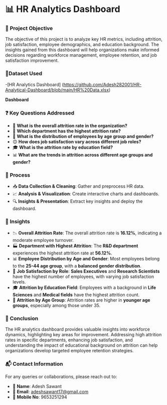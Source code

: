 
# 📊 **HR Analytics Dashboard**

### 🎯 **Project Objective**
The objective of this project is to analyze key HR metrics, including attrition, job satisfaction, employee demographics, and education background. The insights gained from this dashboard will help organizations make informed decisions regarding workforce management, employee retention, and job satisfaction improvement.


### 📂**Dataset Used**
-[HR Analytics Dashboard] (https://github.com/Adesh282001/HR-Analytical-Dashboard/blob/main/HR%20Data.xlsx)

**Dashboard**


### ❓ **Key Questions Addressed**
- 🔢 **What is the overall attrition rate in the organization?**
- 🏢 **Which department has the highest attrition rate?**
- 👥 **What is the distribution of employees by age group and gender?**
- 😊 **How does job satisfaction vary across different job roles?**
- 🎓 **What is the attrition rate by education field?**
- 📊 **What are the trends in attrition across different age groups and gender?**

### 🔄 **Process**
- 📥 **Data Collection & Cleaning**: Gather and preprocess HR data.  
- 📈 **Analysis & Visualization**: Create interactive charts and dashboards.  
- 🔍 **Insights & Presentation**: Extract key insights and deploy the dashboard.

### 🔎 **Insights**
- 📉 **Overall Attrition Rate**: The overall attrition rate is **16.12%**, indicating a moderate employee turnover.
- 🏭 **Department with Highest Attrition**: The **R&D department** experiences the highest attrition rate at **56.12%**.
- 📊 **Employee Distribution by Age and Gender**: Most employees belong to the **25-44 age group**, with a **balanced gender distribution**.
- 👔 **Job Satisfaction by Role**: **Sales Executives** and **Research Scientists** have the highest number of employees, with varying job satisfaction levels.
- 🎓 **Attrition by Education Field**: Employees with a background in **Life Sciences** and **Medical fields** have the highest attrition count.
- 👶 **Attrition by Age Group**: Attrition rates are higher in **younger age groups**, especially among those under 35.

### 🏁 **Conclusion**
The HR analytics dashboard provides valuable insights into workforce dynamics, highlighting key areas for improvement. Addressing high attrition rates in specific departments, enhancing job satisfaction, and understanding the impact of educational background on attrition can help organizations develop targeted employee retention strategies.

### 📬 **Contact Information**
For any queries or collaborations, please reach out to:

- 👤 **Name**: Adesh Sawant  
- 📧 **Email**: [adeshsawant17@gmail.com](mailto:adeshsawant17@gmail.com)  
- 📱 **Mobile No**: 9653251294

